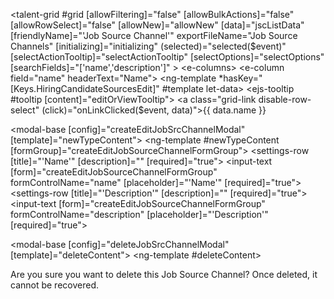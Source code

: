 

<talent-grid #grid
             [allowFiltering]="false"
             [allowBulkActions]="false"
             [allowRowSelect]="false"
             [allowNew]="allowNew"
             [data]="jscListData"
             [friendlyName]="'Job Source Channel'"
             exportFileName="Job Source Channels"
             [initializing]="initializing"
             (selected)="selected($event)"
             [selectActionTooltip]="selectActionTooltip"
             [selectOptions]="selectOptions"
             [searchFields]="['name','description']"
             >
  <e-columns>
    <e-column field="name" headerText="Name">
      <ng-template *hasKey="[Keys.HiringCandidateSourcesEdit]" #template let-data>
        <ejs-tooltip #tooltip
                     [content]="editOrViewTooltip">
          <a class="grid-link disable-row-select" (click)="onLinkClicked($event, data)">{{ data.name }}</a>
        </ejs-tooltip>
      </ng-template>
    </e-column>
    <e-column field="description" headerText="Description"></e-column>
  </e-columns>
</talent-grid>

<!-- Add New Job Source Channel Modal  -->
<modal-base [config]="createEditJobSrcChannelModal" [template]="newTypeContent"></modal-base>
  <ng-template #newTypeContent [formGroup]="createEditJobSourceChannelFormGroup">
    <settings-table>
      <settings-row [title]="'Name'" [description]="" [required]="true">
        <input-text [form]="createEditJobSourceChannelFormGroup" formControlName="name" [placeholder]="'Name'" [required]="true"></input-text>
      </settings-row>
      <settings-row [title]="'Description'" [description]="" [required]="true">
        <input-text [form]="createEditJobSourceChannelFormGroup" formControlName="description" [placeholder]="'Description'" [required]="true"></input-text>
      </settings-row>
    </settings-table>
  </ng-template>

<!-- delete -->
<modal-base [config]="deleteJobSrcChannelModal" [template]="deleteContent"></modal-base>
 <ng-template #deleteContent>
    <div class="row">
      <div class="col-xs-12">
        Are you sure you want to delete this Job Source Channel? Once deleted, it cannot be recovered.
      </div>
    </div>
  </ng-template>
